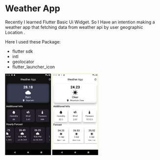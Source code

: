 # Weather App

Recently I learned Flutter Basic Ui Widget. So I Have an intention making a weather app that fetching data from weather api by user geographic Location .

Here I used these Package:

- flutter sdk
- intl
- geolocator
- flutter_launcher_icon


<div>
<img  width='150' src='./Screenshot_1719684265.png'>
<img  width='150' src='./Screenshot_1719763733.png'>
</div>
